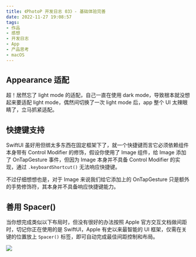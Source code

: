 ```yaml
---
title: 《PhotoP 开发日志 03》- 基础体验完善
date: 2022-11-27 19:08:57
tags:
- 作品
- 感想
- 开发日志
- App
- 产品思考
- macOS
---
```



## Appearance 适配
超！居然忘了 light mode 的适配，自己一直在使用 dark mode，导致根本就没想起来要适配 light mode，偶然间切换了一次 light mode 后，app 整个 UI 太辣眼睛了，立马抓紧适配。

## 快捷键支持
SwiftUI 虽好用但绑太多东西在固定框架下了，就一个快捷键而言它必须依赖组件本身带有 Control Modifier 的修饰，假设你使用了 Image 组件，给 Image 添加了 OnTapGesture 事件，但因为 Image 本身并不具备 Control Modifier 的实现，通过 `.keyboardShortcut()` 无法响应快捷键。

不过仔细想想也是，对于 Image 来说我们给它添加上的 OnTapGesture 只是额外的手势修饰符，其本身并不具备响应快捷键能力。


## 善用 Spacer() 
当你想完成类似以下布局时，但没有很好的办法按照 Apple 官方交互文档做间距时，切记你正在使用的是 SwiftUI，Apple 有史以来最智能的 UI 框架，仅需在关键的位置放上 `Spacer()` 标签，即可自动完成最佳间距控制和布局。

![](../images/app/photop/1.1/0.png)
